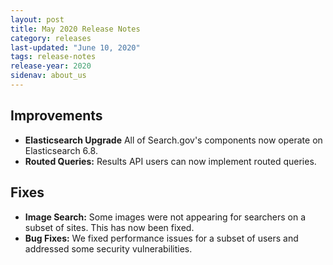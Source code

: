 ```yaml
---
layout: post
title: May 2020 Release Notes
category: releases
last-updated: "June 10, 2020"
tags: release-notes
release-year: 2020
sidenav: about_us
---
```


## Improvements

* **Elasticsearch Upgrade** All of Search.gov's components now operate on Elasticsearch 6.8.
* **Routed Queries:** Results API users can now implement routed queries.

## Fixes

* **Image Search:** Some images were not appearing for searchers on a subset of sites. This has now been fixed.
* **Bug Fixes:** We fixed performance issues for a subset of users and addressed some security vulnerabilities.
